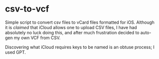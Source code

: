 # csv-to-vcf
 Simple script to convert csv files to vCard files formatted for iOS.
 Although it is *claimed* that iCloud allows one to upload CSV files, I have had
 absolutely no luck doing this, and after much frustration decided to auto-gen
 my own VCF from CSV.

 Discovering what iCloud requires keys to be named is an obtuse process; I used GPT.
